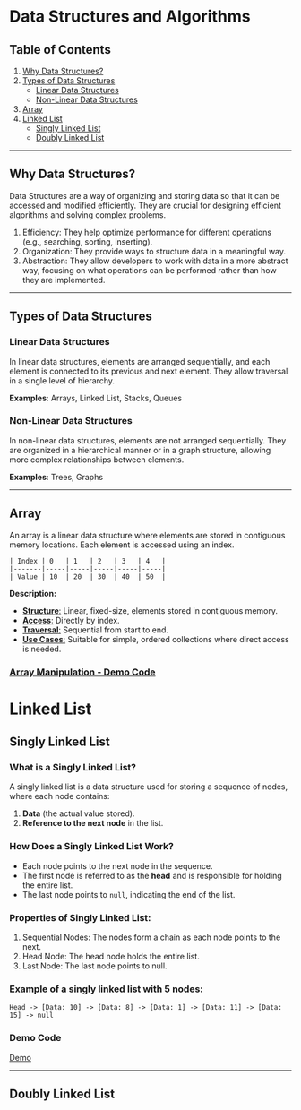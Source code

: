 # Data Structures and Algorithms

## Table of Contents

1. [Why Data Structures?](#why-data-structures)
2. [Types of Data Structures](#types-of-data-structures)
   - [Linear Data Structures](#linear-data-structures)
   - [Non-Linear Data Structures](#non-linear-data-structures)
3. [Array](#array)
4. [Linked List](#linked-list)
   - [Singly Linked List](#singly-linked-list)
   - [Doubly Linked List](#doubly-linked-list)

---

## Why Data Structures?

Data Structures are a way of organizing and storing data so that it can be accessed and modified efficiently. They are crucial for designing efficient algorithms and solving complex problems.

1. Efficiency: They help optimize performance for different operations (e.g., searching, sorting, inserting).
2. Organization: They provide ways to structure data in a meaningful way.
3. Abstraction: They allow developers to work with data in a more abstract way, focusing on what operations can be performed rather than how they are implemented.

---

## Types of Data Structures

### Linear Data Structures

In linear data structures, elements are arranged sequentially, and each element is connected to its previous and next element. They allow traversal in a single level of hierarchy.

**Examples**: Arrays, Linked List, Stacks, Queues

### Non-Linear Data Structures

In non-linear data structures, elements are not arranged sequentially. They are organized in a hierarchical manner or in a graph structure, allowing more complex relationships between elements.

**Examples**: Trees, Graphs

---

## Array

An array is a linear data structure where elements are stored in contiguous memory locations. Each element is accessed using an index.

```
| Index | 0   | 1   | 2   | 3   | 4   |
|-------|-----|-----|-----|-----|-----|
| Value | 10  | 20  | 30  | 40  | 50  |

```

**Description:**

- <u>**Structure**:</u> Linear, fixed-size, elements stored in contiguous memory.
- <u>**Access**:</u> Directly by index.
- <u>**Traversal**:</u> Sequential from start to end.
- <u>**Use Cases**:</u> Suitable for simple, ordered collections where direct access is needed.

### [Array Manipulation - Demo Code](Arrays)

# Linked List

## Singly Linked List

### What is a Singly Linked List?

A singly linked list is a data structure used for storing a sequence of nodes, where each node contains:

1. **Data** (the actual value stored).
2. **Reference to the next node** in the list.

### How Does a Singly Linked List Work?

- Each node points to the next node in the sequence.
- The first node is referred to as the **head** and is responsible for holding the entire list.
- The last node points to `null`, indicating the end of the list.

### Properties of Singly Linked List:

1. Sequential Nodes: The nodes form a chain as each node points to the next.
2. Head Node: The head node holds the entire list.
3. Last Node: The last node points to null.

### Example of a singly linked list with 5 nodes:

```
Head -> [Data: 10] -> [Data: 8] -> [Data: 1] -> [Data: 11] -> [Data: 15] -> null
```

### Demo Code

[Demo](singly-linked-list)

---

## Doubly Linked List
